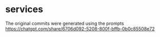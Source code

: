# services

The original commits were generated using the prompts https://chatgpt.com/share/6706d092-5208-800f-bffb-0b0c85508e72
